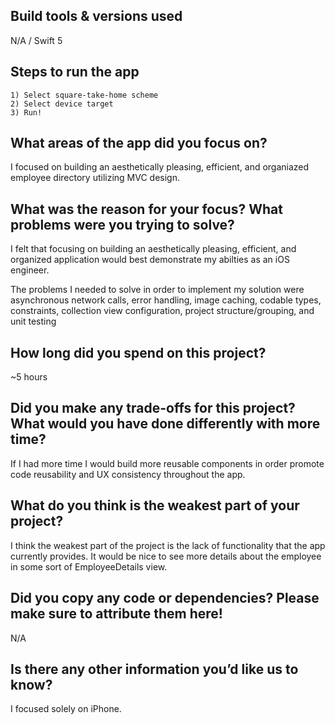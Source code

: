 ## Build tools & versions used
N/A / Swift 5
## Steps to run the app
    1) Select square-take-home scheme
    2) Select device target
    3) Run!
## What areas of the app did you focus on?
I focused on building an aesthetically pleasing, efficient, and organiazed employee directory utilizing MVC design. 
## What was the reason for your focus? What problems were you trying to solve?
I felt that focusing on building an aesthetically pleasing, efficient, and organized application would best demonstrate my abilties as an iOS engineer.

The problems I needed to solve in order to implement my solution were asynchronous network calls, error handling, image caching, codable types, constraints, collection view configuration, project structure/grouping, and unit testing
## How long did you spend on this project?
~5 hours
## Did you make any trade-offs for this project? What would you have done differently with more time?
If I had more time I would build more reusable components in order promote code reusability and UX consistency throughout the app. 
## What do you think is the weakest part of your project?
I think the weakest part of the project is the lack of functionality that the app currently provides. It would be nice to see more details about the employee in some sort of EmployeeDetails view. 
## Did you copy any code or dependencies? Please make sure to attribute them here!
N/A
## Is there any other information you’d like us to know?
I focused solely on iPhone.
